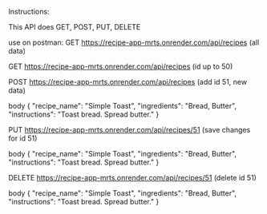 Instructions:

This API does GET, POST, PUT, DELETE

use on postman:
GET
https://recipe-app-mrts.onrender.com/api/recipes 
(all data)

GET
https://recipe-app-mrts.onrender.com/api/recipes
(id up to 50)

POST
https://recipe-app-mrts.onrender.com/api/recipes
(add id 51, new data)

body
{
    "recipe_name": "Simple Toast",
    "ingredients": "Bread, Butter",
    "instructions": "Toast bread. Spread butter."
}

PUT 
https://recipe-app-mrts.onrender.com/api/recipes/51
(save changes for id 51)

body
{
    "recipe_name": "Simple Toast",
    "ingredients": "Bread, Butter",
    "instructions": "Toast bread. Spread butter."
}

DELETE
https://recipe-app-mrts.onrender.com/api/recipes/51
(delete id 51)

body
{
    "recipe_name": "Simple Toast",
    "ingredients": "Bread, Butter",
    "instructions": "Toast bread. Spread butter."
}
